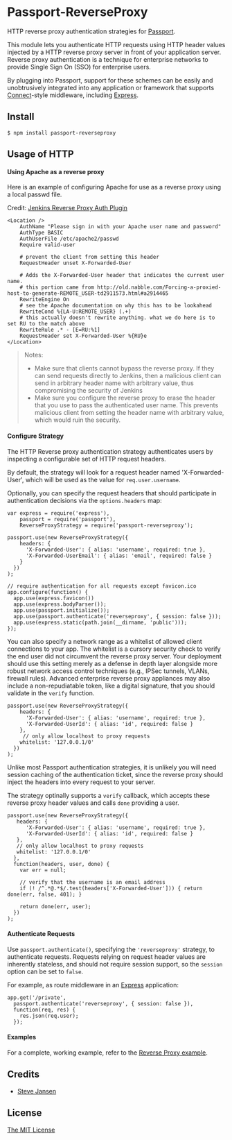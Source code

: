 # Passport-ReverseProxy

HTTP reverse proxy authentication strategies for [Passport](https://github.com/jaredhanson/passport).

This module lets you authenticate HTTP requests using HTTP header values injected by a
HTTP reverse proxy server in front of your application server.  Reverse proxy authentication
is a technique for enterprise networks to provide Single Sign On (SSO) for enterprise users.

By plugging into Passport, support for these schemes can be easily and unobtrusively integrated into any
application or framework that supports [Connect](http://www.senchalabs.org/connect/)-style
middleware, including [Express](http://expressjs.com/).

## Install

    $ npm install passport-reverseproxy

## Usage of HTTP 

#### Using Apache as a reverse proxy

Here is an example of configuring Apache for use as a reverse proxy using a local passwd file.

Credit: [Jenkins Reverse Proxy Auth Plugin](https://wiki.jenkins-ci.org/display/JENKINS/Reverse+Proxy+Auth+Plugin)

    <Location />
        AuthName "Please sign in with your Apache user name and password"
        AuthType BASIC
        AuthUserFile /etc/apache2/passwd
        Require valid-user

        # prevent the client from setting this header
        RequestHeader unset X-Forwarded-User

        # Adds the X-Forwarded-User header that indicates the current user name.
        # this portion came from http://old.nabble.com/Forcing-a-proxied-host-to-generate-REMOTE_USER-td2911573.html#a2914465
        RewriteEngine On
        # see the Apache documentation on why this has to be lookahead
        RewriteCond %{LA-U:REMOTE_USER} (.+)
        # this actually doesn't rewrite anything. what we do here is to set RU to the match above
        RewriteRule .* - [E=RU:%1]
        RequestHeader set X-Forwarded-User %{RU}e
    </Location>

> Notes:
> * Make sure that clients cannot bypass the reverse proxy. If they can send requests directly to Jenkins, then a malicious client can send in arbitrary header name with arbitrary value, thus compromising the security of Jenkins
> * Make sure you configure the reverse proxy to erase the header that you use to pass the authenticated user name. This prevents malicious client from setting the header name with arbitrary value, which would ruin the security.


#### Configure Strategy

The HTTP Reverse proxy authentication strategy authenticates users by inspecting a
configurable set of HTTP request headers. 

By default, the strategy will look for a request header named 'X-Forwarded-User',
which will be used as the value for `req.user.username`.

Optionally, you can specify the request headers that should participate in 
authentication decisions via the `options.headers` map:

    var express = require('express'),
        passport = require('passport'),
        ReverseProxyStrategy = require('passport-reverseproxy');

    passport.use(new ReverseProxyStrategy({
        headers: {
          'X-Forwarded-User': { alias: 'username', required: true },
          'X-Forwarded-UserEmail': { alias: 'email', required: false }
        }
      })
    );

    // require authentication for all requests except favicon.ico
    app.configure(function() {
      app.use(express.favicon())
      app.use(express.bodyParser());
      app.use(passport.initialize());
      app.use(passport.authenticate('reverseproxy', { session: false }));
      app.use(express.static(path.join(__dirname, 'public')));
    });

You can also specify a network range as a whitelist of allowed client
connections to your app.  The whitelist is a cursory security check
to verify the end user did not circumvent the reverse proxy server.
Your deployment should use this setting merely as a defense in depth
layer alongside more robust network access control techniques 
(e.g.,  IPSec tunnels, VLANs, firewall rules). Advanced enterprise
reverse proxy appliances may also include a non-repudiatable
token, like a digital signature, that you should validate
in the `verify` function.

    passport.use(new ReverseProxyStrategy({
        headers: {
          'X-Forwarded-User': { alias: 'username', required: true },
          'X-Forwarded-UserId': { alias: 'id', required: false }
        },
         // only allow localhost to proxy requests
        whitelist: '127.0.0.1/0'
      })
    );

Unlike most Passport authentication strategies, it is unlikely you will need
session caching of the authentication ticket, since the reverse proxy should
inject the headers into every request to your server.

The strategy optinally supports a `verify` callback, which accepts these
reverse proxy header values and calls `done` providing a user.

    passport.use(new ReverseProxyStrategy({
       headers: { 
          'X-Forwarded-User': { alias: 'username', required: true },
          'X-Forwarded-UserId': { alias: 'id', required: false }
       },
       // only allow localhost to proxy requests
       whitelist: '127.0.0.1/0'
      },
      function(headers, user, done) {
        var err = null;

        // verify that the username is an email address
        if (! /^.*@.*$/.test(headers['X-Forwarded-User'])) { return done(err, false, 401); }

        return done(err, user);
      })
    );

#### Authenticate Requests

Use `passport.authenticate()`, specifying the `'reverseproxy'` strategy, to
authenticate requests.  Requests relying on request header values are inherently
stateless, and should not require session support, so the `session` option can be set to `false`.

For example, as route middleware in an [Express](http://expressjs.com/)
application:

    app.get('/private', 
      passport.authenticate('reverseproxy', { session: false }),
      function(req, res) {
        res.json(req.user);
      });

#### Examples

For a complete, working example, refer to the [Reverse Proxy example](https://github.com/steve-jansen/passport-reverseproxy/tree/master/examples).

## Credits

  - [Steve Jansen](http://github.com/steve-jansen)

## License

[The MIT License](http://opensource.org/licenses/MIT)

